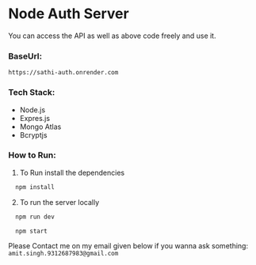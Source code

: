 # Node Auth Server

You can access the API as well as above code freely and use it.

### BaseUrl:

`https://sathi-auth.onrender.com`

### Tech Stack:

- Node.js
- Expres.js
- Mongo Atlas
- Bcryptjs

### How to Run:

1. To Run install the dependencies

```bash
  npm install
```

2. To run the server locally

```bash
  npm run dev
```

```bash
  npm start
```

Please Contact me on my email given below if you wanna ask something:
`amit.singh.9312687983@gmail.com`
